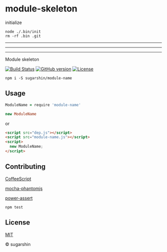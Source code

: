 # module-skeleton

initialize

```
node ./.bin/init
rm -rf .bin .git
```

---

---

---

Module skeleton

[![Build Status](https://travis-ci.org/sugarshin/module-skeleton.svg?branch=master)](https://travis-ci.org/sugarshin/module-skeleton) [![GitHub version](https://badge.fury.io/gh/sugarshin%2Fmodule-skeleton.svg)](http://badge.fury.io/gh/sugarshin%2Fmodule-skeleton) [![License](http://img.shields.io/:license-mit-blue.svg)](http://sugarshin.mit-license.org/)

```shell
npm i -S sugarshin/module-name
```

## Usage

```coffeescript
ModuleName = require 'module-name'

new ModuleName
```

or

```html
<script src="dep.js"></script>
<script src="module-name.js"></script>
<script>
  new ModuleName;
</script>
```

## Contributing

[CoffeeScript](//coffeescript.org/)

[mocha-phantomjs](//github.com/metaskills/mocha-phantomjs)

[power-assert](//github.com/twada/power-assert)

```shell
npm test
```

## License

[MIT](http://sugarshin.mit-license.org/)

© sugarshin
